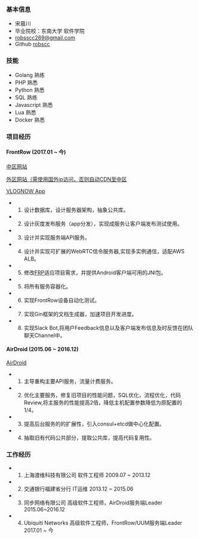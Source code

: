 ### 基本信息

* 宋晨川
* 毕业院校：东南大学 软件学院
* robsscc269@gmail.com
* Github [robscc](https://github.com/robscc)

### 技能

- Golang 熟练
- PHP 熟悉
- Python 熟悉
- SQL 熟练
- Javascript 熟悉
- Lua 熟悉
- Docker 熟悉

### 项目经历

#### FrontRow (2017.01 ~ 今)
[中区网站](https://www.frontrow.com.cn)

[外区网站（需使用国外ip访问，否则自动CDN至中区](https://www.frontrow.com)

[VLOGNOW App](https://www.vlognow.me)

- 1. 设计数据库，设计服务器架构，抽象公共库。
- 2. 设计灰度发布服务（app分发），实现成服务让客户端发布测试使用。
- 3. 设计并实现服务端API服务。
- 4. 设计并实现可扩展的WebRTC信令服务器,实现多实例通信，适配AWS ALB。
- 5. 修改[FRP](https://github.com/fatedier/frp)适应项目需求，并提供Android客户端可用的JNI包。
- 5. 将所有服务容器化。
- 6. 实现FrontRow设备自动化测试。
- 7. 实现Gin框架的文档生成器，加速项目开发进度。
- 8. 实现Slack Bot,将用户Feedback信息以及客户端发布信息及时反馈在团队聊天Channel中。

#### AirDroid (2015.06 ~ 2016.12)

[AirDroid](http://www.airdroid.com)

- 1. 主导重构主要API服务，流量计费服务。
- 2. 优化主要服务，修复旧项目的性能问题，SQL优化，流程优化，代码Review,将主服务的性能提高2倍，降低主机配置参数降低为原配置的1/4。
- 3. 提高后台服务的的扩展性，引入consul+etcd做中心化配置。
- 4. 抽取旧有代码公共部分，提取公共库，提高代码复用性。


### 工作经历

- 1. 上海渡维科技有限公司 软件工程师 2009.07 ~ 2013.12
- 2. 交通银行福建省分行 IT运维 2013.12 ~ 2015.06
- 3. 同步网络有限公司 高级软件工程师，AirDroid服务端Leader 2015.06~2016.12
- 4. Ubiquiti Networks 高级软件工程师，FrontRow/UUM服务端Leader 2017.01 ~ 今

